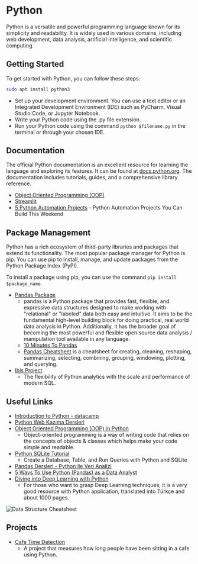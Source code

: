 # Python

Python is a versatile and powerful programming language known for its simplicity and readability. It is widely used in various domains, including web development, data analysis, artificial intelligence, and scientific computing.

## Getting Started

To get started with Python, you can follow these steps:

```bash
sudo apt install python3
```

- Set up your development environment. You can use a text editor or an Integrated Development Environment (IDE) such as PyCharm, Visual Studio Code, or Jupyter Notebook.
- Write your Python code using the .py file extension.
- Run your Python code using the command `python $filename.py` in the terminal or through your chosen IDE.

## Documentation

The official Python documentation is an excellent resource for learning the language and exploring its features. It can be found at [docs.python.org](https://docs.python.org/). The documentation includes tutorials, guides, and a comprehensive library reference.

- [Object Oriented Programming (OOP)](./oop.md)
- [Streamlit](./streamlit.io.md)
- [5 Python Automation Projects](./5.pythom.automation.projects.md) - Python Automation Projects You Can Build This Weekend

## Package Management

Python has a rich ecosystem of third-party libraries and packages that extend its functionality. The most popular package manager for Python is pip. You can use pip to install, manage, and update packages from the Python Package Index (PyPI).

To install a package using pip, you can use the command `pip install $package_name`.

- [Pandas Package](https://github.com/pandas-dev/pandas)
  - pandas is a Python package that provides fast, flexible, and expressive data structures designed to make working with "relational" or "labeled" data both easy and intuitive. It aims to be the fundamental high-level building block for doing practical, real world data analysis in Python. Additionally, it has the broader goal of becoming the most powerful and flexible open source data analysis / manipulation tool available in any language.
  - [10 Minutes To Pandas](https://pandas.pydata.org/docs/user_guide/10min.html)
  - [Pandas Cheatsheet](https://github.com/pandas-dev/pandas/blob/main/doc/cheatsheet/Pandas_Cheat_Sheet.pdf) is a cheatsheet for creating, cleaning, reshaping, summarizing, selecting, combining, grouping, windowing, plotting, and querying.
- [Ibis Project](https://ibis-project.org/)
  - The flexibility of Python analytics with the scale and performance of modern SQL.

## Useful Links

- [Introduction to Python - datacamp](https://app.datacamp.com/learn/courses/intro-to-python-for-data-science)
- [Python Web Kazıma Dersleri](https://github.com/urazakgul/python-web-kazima-dersleri)
- [Object Oriented Programming (OOP) in Python](https://www.freecodecamp.org/news/crash-course-object-oriented-programming-in-python/)
  - Object-oriented programming is a way of writing code that relies on the concepts of objects & classes which helps make your code simple and readable.
- [Python SQLite Tutorial](https://morioh.com/a/b1659981d685/python-sqlite-tutorial-create-a-database-table-and-run-queries-with-python-and-sqlite)
  - Create a Database, Table, and Run Queries with Python and SQLite
- [Pandas Dersleri - Python ile Veri Analizi](https://www.youtube.com/playlist?list=PLfMRLSpipmfsLoyO-deGWkJ0RAQf9gU20)
- [5 Ways To Use Python (Pandas) as a Data Analyst](https://pbs.twimg.com/media/F2TM9tdXMAAI35P?format=jpg&name=medium)
- [Diving into Deep Learning with Python](https://twitter.com/mehmetsongur_/status/1751169110820467066?s=20)
  - For those who want to grasp Deep Learning techniques, it is a very good resource with Python application, translated into Türkçe and about 1000 pages.

![Data Structure Cheatsheet](https://pbs.twimg.com/media/F6vwZgBWUAAm01E?format=jpg&name=medium)

## Projects

- [Cafe Time Detection](https://github.com/Deepandreinforcement/Python-Cafe-Time-Detection)
  - A project that measures how long people have been sitting in a cafe using Python.
